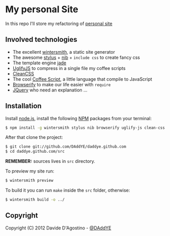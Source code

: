# My personal Site

In this repo I'll store my refactoring of [personal site](http://daddye.it)

## Involved technologies

* The excellent [wintersmith](https://github.com/jnordberg/wintersmith), a static site generator
* The awesome [stylus](https://github.com/LearnBoost/stylus) + [nib](https://github.com/visionmedia/nib) + `include css` to create fancy css
* The template engine [jade](https://github.com/visionmedia/jade)
* [UglifyJS](https://github.com/mishoo/UglifyJS) to compress in a single file my coffee scripts
* [CleanCSS](https://github.com/GoalSmashers/clean-css)
* The cool [Coffee Script](http://coffeescript.org), a little language that compile to JavaScript
* [Browserify](https://github.com/substack/node-browserify) to make our life easier with `require`
* [JQuery](https://github.com/jquery/jquery) who need an explanation ...

## Installation

Install [node.js](http://nodejs.org), install the following [NPM](http://npmjs.org) packages from your terminal:

```sh
$ npm install -g wintersmith stylus nib browserify uglify-js clean-css
```

After that clone the project:

```sh
$ git clone git://github.com/DAddYE/daddye.github.com
$ cd daddye.github.com/src
```

**REMEMBER:** sources lives in `src` directory.

To preview my site run:

```sh
$ wintersmith preview
```

To build it you can run `make` inside the `src` folder, otherwise:

```sh
$ wintersmith build -o ../
```

## Copyright

Copyright (C) 2012 Davide D'Agostino -
[@DAddYE](http://twitter.com/daddye)
